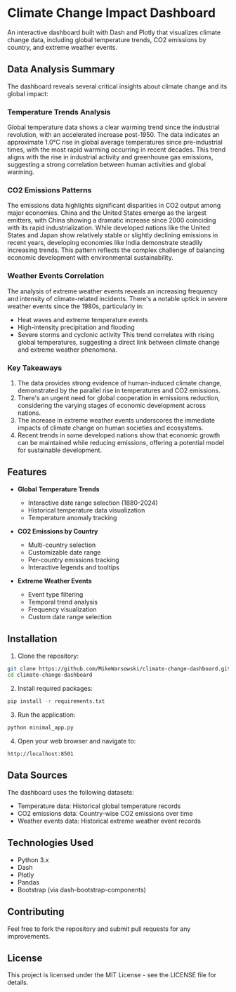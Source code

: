 # Climate Change Impact Dashboard

An interactive dashboard built with Dash and Plotly that visualizes climate change data, including global temperature trends, CO2 emissions by country, and extreme weather events.

## Data Analysis Summary

The dashboard reveals several critical insights about climate change and its global impact:

### Temperature Trends Analysis
Global temperature data shows a clear warming trend since the industrial revolution, with an accelerated increase post-1950. The data indicates an approximate 1.0°C rise in global average temperatures since pre-industrial times, with the most rapid warming occurring in recent decades. This trend aligns with the rise in industrial activity and greenhouse gas emissions, suggesting a strong correlation between human activities and global warming.

### CO2 Emissions Patterns
The emissions data highlights significant disparities in CO2 output among major economies. China and the United States emerge as the largest emitters, with China showing a dramatic increase since 2000 coinciding with its rapid industrialization. While developed nations like the United States and Japan show relatively stable or slightly declining emissions in recent years, developing economies like India demonstrate steadily increasing trends. This pattern reflects the complex challenge of balancing economic development with environmental sustainability.

### Weather Events Correlation
The analysis of extreme weather events reveals an increasing frequency and intensity of climate-related incidents. There's a notable uptick in severe weather events since the 1980s, particularly in:
- Heat waves and extreme temperature events
- High-intensity precipitation and flooding
- Severe storms and cyclonic activity
This trend correlates with rising global temperatures, suggesting a direct link between climate change and extreme weather phenomena.

### Key Takeaways
1. The data provides strong evidence of human-induced climate change, demonstrated by the parallel rise in temperatures and CO2 emissions.
2. There's an urgent need for global cooperation in emissions reduction, considering the varying stages of economic development across nations.
3. The increase in extreme weather events underscores the immediate impacts of climate change on human societies and ecosystems.
4. Recent trends in some developed nations show that economic growth can be maintained while reducing emissions, offering a potential model for sustainable development.

## Features

- **Global Temperature Trends**
  - Interactive date range selection (1880-2024)
  - Historical temperature data visualization
  - Temperature anomaly tracking

- **CO2 Emissions by Country**
  - Multi-country selection
  - Customizable date range
  - Per-country emissions tracking
  - Interactive legends and tooltips

- **Extreme Weather Events**
  - Event type filtering
  - Temporal trend analysis
  - Frequency visualization
  - Custom date range selection

## Installation

1. Clone the repository:
```bash
git clone https://github.com/MikeWarsowski/climate-change-dashboard.git
cd climate-change-dashboard
```

2. Install required packages:
```bash
pip install -r requirements.txt
```

3. Run the application:
```bash
python minimal_app.py
```

4. Open your web browser and navigate to:
```
http://localhost:8501
```

## Data Sources

The dashboard uses the following datasets:
- Temperature data: Historical global temperature records
- CO2 emissions data: Country-wise CO2 emissions over time
- Weather events data: Historical extreme weather event records

## Technologies Used

- Python 3.x
- Dash
- Plotly
- Pandas
- Bootstrap (via dash-bootstrap-components)

## Contributing

Feel free to fork the repository and submit pull requests for any improvements.

## License

This project is licensed under the MIT License - see the LICENSE file for details. 